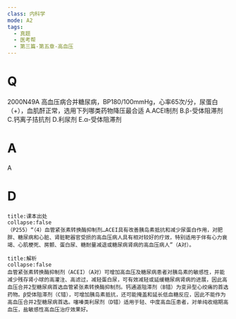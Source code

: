 ```yaml
---
class: 内科学
mode: A2
tags:
  - 真题
  - 医考帮
  - 第三篇-第五章-高血压
---
```


# Q
2000N49A 高血压病合并糖尿病，BP180/100mmHg，心率65次/分，尿蛋白（+），血肌酐正常，选用下列哪类药物降压最合适
A.ACEI制剂
B.β-受体阻滞剂
C.钙离子拮抗剂
D.利尿剂
E.α-受体阻滞剂

# A
A
# D
```ad-note
title:课本出处
collapse:false
（P255）“（4）血管紧张素转换酶抑制剂…ACEI具有改善胰岛素抵抗和减少尿蛋白作用，对肥胖、糖尿病和心脏、肾脏靶器官受损的高血压病人具有相对较好的疗效，特别适用于伴有心力衰竭、心肌梗死、房颤、蛋白尿、糖耐量减退或糖尿病肾病的高血压病人”（A对）。
```

```ad-summary
title:解析
collapse:false
血管紧张素转换酶抑制剂（ACEI）（A对）可增加高血压及糖尿病患者对胰岛素的敏感性，并能减少残存肾小球的高灌注、高滤过，减轻蛋白尿，可有效减轻或延缓糖尿病肾病的进展，因此高血压合并2型糖尿病首选血管紧张素转换酶抑制剂。钙通道阻滞剂（B错）为变异型心绞痛的首选药物。β受体阻滞剂（C错），可增加胰岛素抵抗，还可能掩盖和延长低血糖反应，因此不能作为高血压合并2型糖尿病首选。噻嗪类利尿剂（D错）适用于轻、中度高血压患者，对单纯收缩期高血压，盐敏感性高血压治疗效果好。
```

